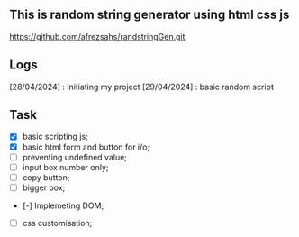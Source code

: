 ## This is random string generator using html css js
https://github.com/afrezsahs/randstringGen.git

## Logs
[28/04/2024] : Initiating my project 
[29/04/2024] : basic random script 

## Task 
 - [x] basic scripting js;
 - [x] basic html form and button for i/o;
 - [ ] preventing undefined value;
 - [ ] input box number only;
 - [ ] copy button;
 - [ ] bigger box;
 - [-] Implemeting DOM;
 - [ ] css customisation;